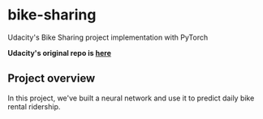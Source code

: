 # bike-sharing
Udacity's Bike Sharing project implementation with PyTorch

**Udacity's original repo is [here](https://github.com/udacity/deep-learning-v2-pytorch/tree/master/project-bikesharing)**

## Project overview
In this project, we've built a neural network and use it to predict daily bike rental ridership.
